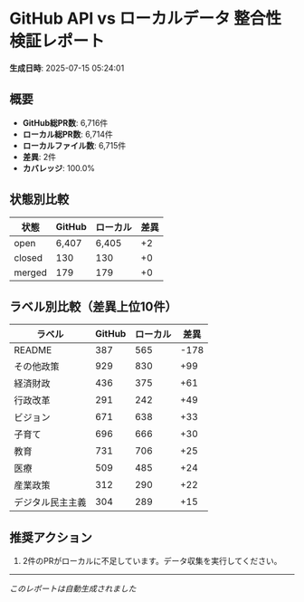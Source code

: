 # GitHub API vs ローカルデータ 整合性検証レポート

**生成日時**: 2025-07-15 05:24:01

## 概要

- **GitHub総PR数**: 6,716件
- **ローカル総PR数**: 6,714件
- **ローカルファイル数**: 6,715件
- **差異**: 2件
- **カバレッジ**: 100.0%

## 状態別比較

| 状態 | GitHub | ローカル | 差異 |
|------|--------|----------|------|
| open | 6,407 | 6,405 | +2 |
| closed | 130 | 130 | +0 |
| merged | 179 | 179 | +0 |

## ラベル別比較（差異上位10件）

| ラベル | GitHub | ローカル | 差異 |
|--------|--------|----------|------|
| README | 387 | 565 | -178 |
| その他政策 | 929 | 830 | +99 |
| 経済財政 | 436 | 375 | +61 |
| 行政改革 | 291 | 242 | +49 |
| ビジョン | 671 | 638 | +33 |
| 子育て | 696 | 666 | +30 |
| 教育 | 731 | 706 | +25 |
| 医療 | 509 | 485 | +24 |
| 産業政策 | 312 | 290 | +22 |
| デジタル民主主義 | 304 | 289 | +15 |

## 推奨アクション

1. 2件のPRがローカルに不足しています。データ収集を実行してください。

---
*このレポートは自動生成されました*